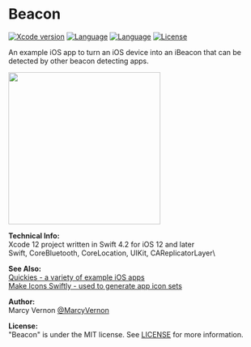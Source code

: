 # Beacon
[![Xcode version](https://img.shields.io/badge/xcode-12%20-brightgreen)](https://developer.apple.com/xcode/)
[![Language](https://img.shields.io/badge/swift-4.2-orange.svg)](https://developer.apple.com/swift)
[![Language](https://img.shields.io/badge/swift-iOS12-orange.svg)](https://developer.apple.com/xcode/swift)
[![License](https://img.shields.io/badge/license-MIT-blue.svg?style=flat)](http://mit-license.org)

An example iOS app to turn an iOS device into an iBeacon that can be detected by other beacon detecting apps.

<img src="GitHub-Images/Beacon.png" width="300">

**Technical Info:** \
Xcode 12 project written in Swift 4.2 for iOS 12 and later\
Swift, CoreBluetooth, CoreLocation, UIKit, CAReplicatorLayer\

**See Also:** \
[Quickies - a variety of example iOS apps](https://github.com/PepperoniJoe/Quickies)\
 [Make Icons Swiftly - used to generate app icon sets
 ](https://github.com/PepperoniJoe/Make-Icons-Swiftly)

**Author:** \
Marcy Vernon [@MarcyVernon](https://twitter.com/MarcyVernon)

**License:** \
"Beacon" is under the MIT license. See [LICENSE](/LICENSE) for more information.
